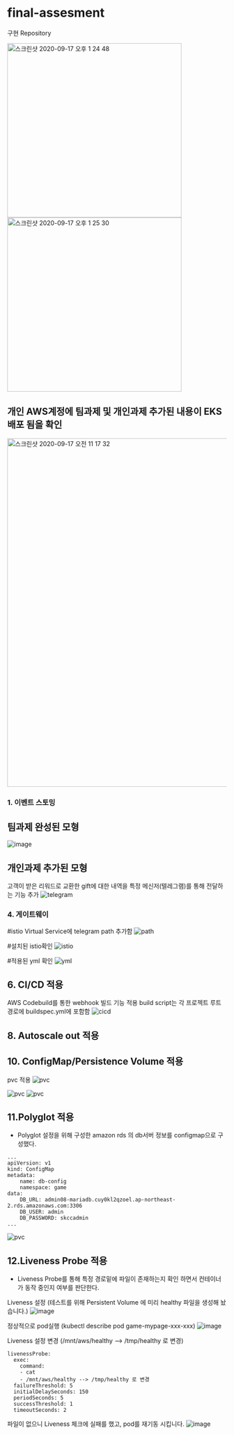 # final-assesment

구현 Repository

<img width="400" alt="스크린샷 2020-09-17 오후 1 24 48" src="https://user-images.githubusercontent.com/68723566/93420243-86271c80-f8e9-11ea-9a2e-88279282273d.png">
<img width="400" alt="스크린샷 2020-09-17 오후 1 25 30" src="https://user-images.githubusercontent.com/68723566/93420251-87f0e000-f8e9-11ea-8db5-ed01ce595944.png">

## 개인 AWS계정에 팀과제 및 개인과제 추가된 내용이 EKS 배포 됨을 확인
<img width="800" alt="스크린샷 2020-09-17 오전 11 17 32" src="https://user-images.githubusercontent.com/68723566/93420710-7cea7f80-f8ea-11ea-891e-b8b1a4b2d2fe.png">


### 1. 이벤트 스토밍

## 팀과제 완성된 모형
![image](https://user-images.githubusercontent.com/68723566/93046088-ecb2fd00-f693-11ea-836f-bd166b106df1.png)

## 개인과제 추가된 모형
고객이 받은 리워드로 교환한 gift에 대한 내역을 특정 메신저(텔레그램)를 통해 전달하는 기능 추가
![telegram](https://user-images.githubusercontent.com/68723566/93420391-c1295000-f8e9-11ea-9179-a8549d15b53f.JPG)




### 4. 게이트웨이


#istio Virtual Service에 telegram path 추가함
![path](https://user-images.githubusercontent.com/68723566/93420493-fdf54700-f8e9-11ea-9968-9195e4b00d6f.png)

#설치된 istio확인
![istio](https://user-images.githubusercontent.com/68723566/93420501-0188ce00-f8ea-11ea-8dd7-4159ae11892b.png)


#적용된 yml 확인
![yml](https://user-images.githubusercontent.com/68723566/93420504-03eb2800-f8ea-11ea-99c1-c25004d7a83e.png)


## 6. CI/CD 적용

AWS Codebuild를 통한 webhook 빌드 기능 적용
build script는 각 프로젝트 루트 경로에 buildspec.yml에 포함함
![cicd](https://user-images.githubusercontent.com/68723566/93420805-b28f6880-f8ea-11ea-9888-6739b9c864f2.png)


## 8. Autoscale out 적용


## 10. ConfigMap/Persistence Volume 적용

pvc 적용
![pvc](https://user-images.githubusercontent.com/68723566/93421409-3c8c0100-f8ec-11ea-8d6b-880fda99e3f6.png)

![pvc](https://user-images.githubusercontent.com/68723566/93423025-fa64be80-f8ef-11ea-8b4a-9e171e4dbd46.png)
![pvc](https://user-images.githubusercontent.com/68723566/93423039-fe90dc00-f8ef-11ea-829e-dbe7e248c889.png)

## 11.Polyglot 적용

* Polyglot 설정을 위해 구성한 amazon rds 의 db서버 정보를 configmap으로 구성했다.

```
...
apiVersion: v1
kind: ConfigMap
metadata:
    name: db-config
    namespace: game
data:
    DB_URL: admin08-mariadb.cuy0kl2qzoel.ap-northeast-2.rds.amazonaws.com:3306 
    DB_USER: admin
    DB_PASSWORD: skccadmin
...
```


![pvc](https://user-images.githubusercontent.com/68723566/93423708-89260b00-f8f1-11ea-89e5-0eb1bfab93a3.png)


## 12.Liveness Probe 적용

- Liveness Probe를 통해 특정 경로밑에 파일이 존재하는지 확인 하면서 컨테이너가 동작 중인지 여부를 판단한다. 

Liveness 설정 (테스트를 위해 Persistent Volume 에 미리 healthy 파일을 생성해 놨습니다.)
![image](https://user-images.githubusercontent.com/24929411/93283043-af24b000-f80a-11ea-9867-790b7bababe2.png)

정상적으로 pod실행 (kubectl describe pod game-mypage-xxx-xxx)
![image](https://user-images.githubusercontent.com/24929411/93283808-3c1c3900-f80c-11ea-9624-1e89a9b28807.png)

Liveness 설정 변경 (/mnt/aws/healthy --> /tmp/healthy 로 변경)
```
livenessProbe:
  exec:
    command:
    - cat
    - /mnt/aws/healthy --> /tmp/healthy 로 변경 
  failureThreshold: 5
  initialDelaySeconds: 150
  periodSeconds: 5
  successThreshold: 1
  timeoutSeconds: 2
```

파일이 없으니 Liveness 체크에 실패를 했고, pod를 재기동 시킵니다.
![image](https://user-images.githubusercontent.com/24929411/93284147-ff9d0d00-f80c-11ea-8371-aa8684c661ef.png)
